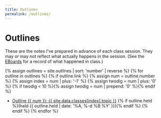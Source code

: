 ```yaml
---
title: Outlines
permalink: /outlines/
---
```

# Outlines
These are the notes I've prepared in advance of each class session. 
They may or may not reflect what actually happens in the session.
(See the [EBoards](../eboards/) for a record of what happened in class.)

{% assign outlines = site.outlines | sort: 'number' | reverse %}
{% for outline in outlines %}
  {% if outline.link %}
  {% assign num = outline.number %}
  {% assign index = num | plus: '-1' %}
  {% assign twodig = num | plus: '0' %}
  {% if twodig < 10 %}{% assign twodig = num | prepend: '0' %}{% endif %}
  * <a href="{{ site.baseurl }}/outlines/outline.{{ twodig }}.html">Outline {{ num }}: {{ site.data.classes[index].topic }}</a> {% if outline.held %}(held {{ outline.held | date: '%A, %-d %B %Y' }}){% endif %}
  {% endif %}
{% endfor %}
